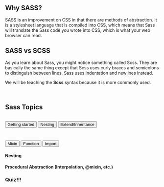 <div class="slideInLeft">
<h2>Why SASS?</h2>
SASS is an improvement on CSS in that there are methods of abstraction. It is a stylesheet language that is compiled into CSS, which means that Sass will translate the Sass code you wrote into CSS, which is what your web browser can read.
</div>

<div class="slideInRight">
<h2>SASS vs SCSS</h2>
As you learn about Sass, you might notice something called Scss. They are basically the same thing except that Scss uses curly braces and semicolons to distinguish between lines. Sass uses indentation and newlines instead.

We will be teaching the **Scss** syntax because it is more commonly used.
</div>

<br>

<div class="slideInLeft">
    <h2>Sass Topics</h2>
    <br>
    <div class="flex">
        <button class="gettingStartedButton" onclick="gettingStarted()">Getting started</button>
        <button class="nestingButton" onclick="nesting()">Nesting</button>
        <button class="extendButton" onclick="extend()">Extend/Inheritance</button>
    </div>
    <div class="flex" style="margin-top: 3em;">
        <button class="mixinButton" onclick="mixin()">Mixin</button>
        <button class="functionButton" onclick="functionButton()">Function</button>
        <button class="importButton" onclick="importButton()">Import</button>
    </div>

</div>



#### Nesting




#### Procedural Abstraction (Interpolation, @mixin, etc.)


### Quiz!!!



<script>
    function gettingStarted() {
        window.location.href = "{{ site.baseurl }}/gettingstarted";
    }

    function nesting() {
        window.location.href = "{{ site.baseurl }}/nesting";
    }
    
    function extend() {
        window.location.href = "{{ site.baseurl }}/extend";
    }

    function mixin() {
        window.location.href = "{{ site.baseurl }}/mixin";
    }

    function functionButton() {
        window.location.href = "{{ site.baseurl }}/function";
    }
    
    function importButton() {
        window.location.href = "{{ site.baseurl }}/import";
    }


</script>
